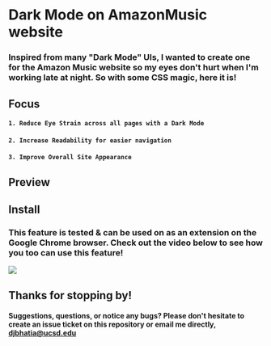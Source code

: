 # __Dark Mode on AmazonMusic website__

### Inspired from many "Dark Mode" UIs, I wanted to create one for the Amazon Music website so my eyes don't hurt when I'm working late at night. So with some CSS magic, here it is!

## __Focus__
#### `1. Reduce Eye Strain across all pages with a Dark Mode`
#### `2. Increase Readability for easier navigation`
#### `3. Improve Overall Site Appearance`

## __Preview__

## __Install__
### This feature is tested & can be used on as an extension on the Google Chrome browser. Check out the video below to see how you too can use this feature!

[![](http://img.youtube.com/vi/ueyMrHK5320/0.jpg)](http://www.youtube.com/watch?v=ueyMrHK5320 "Install AmazonMusic Dark Mode in Chrome")

## __Thanks for stopping by!__
#### Suggestions, questions, or notice any bugs? Please don't hesitate to create an issue ticket on this repository or email me directly, djbhatia@ucsd.edu
